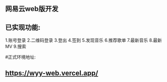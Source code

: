 ## 网易云web版开发
## 已实现功能:
1.账号登录
2.二维码登录
3.登出
4.签到
5.发现音乐
6.推荐歌单
7.最新音乐
8.最新MV
9.搜索

#正式环境地址:
## https://wyy-web.vercel.app/